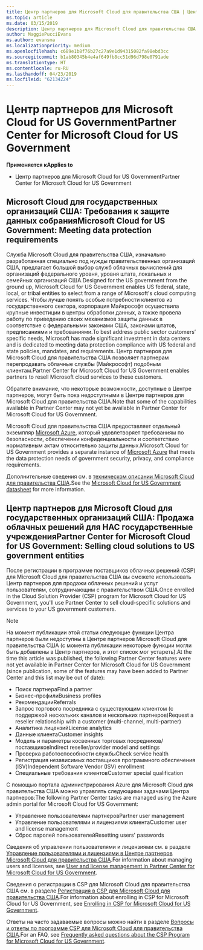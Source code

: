 ```yaml
---
title: Центр партнеров для Microsoft Cloud для правительства США | Центр партнеров для Microsoft Cloud для правительства США
ms.topic: article
ms.date: 03/15/2019
description: Центр партнеров для Microsoft Cloud для правительства США — это деловой портал для партнеров корпорации Майкрософт, которые желают предложить облачные решения Microsoft Cloud своим клиентам, сотрудничающим с правительственными учреждениями в США.
author: MaggiePucciEvans
ms.author: evansma
ms.localizationpriority: medium
ms.openlocfilehash: c689e1b8f76b27c27a9e1d94315082fa98ebd3cc
ms.sourcegitcommit: b1ab80345b4e4af649fb8cc51d96d798e0791ade
ms.translationtype: HT
ms.contentlocale: ru-RU
ms.lasthandoff: 04/23/2019
ms.locfileid: "62134224"
---
```

# <a name="partner-center-for-microsoft-cloud-for-us-government"></a><span data-ttu-id="34b58-103">Центр партнеров для Microsoft Cloud for US Government</span><span class="sxs-lookup"><span data-stu-id="34b58-103">Partner Center for Microsoft Cloud for US Government</span></span>

<span data-ttu-id="34b58-104">**Применяется к**</span><span class="sxs-lookup"><span data-stu-id="34b58-104">**Applies to**</span></span>

-  <span data-ttu-id="34b58-105">Центр партнеров для Microsoft Cloud for US Government</span><span class="sxs-lookup"><span data-stu-id="34b58-105">Partner Center for Microsoft Cloud for US Government</span></span>

## <a name="microsoft-cloud-for-us-government-meeting-data-protection-requirements"></a><span data-ttu-id="34b58-106">Microsoft Cloud для государственных организаций США: Требования к защите данных собрания</span><span class="sxs-lookup"><span data-stu-id="34b58-106">Microsoft Cloud for US Government: Meeting data protection requirements</span></span> 

<span data-ttu-id="34b58-107">Служба Microsoft Cloud для правительства США, изначально разработанная специально под нужды правительственных организаций США, предлагает большой выбор служб облачных вычислений для организаций федерального уровня, уровня штата, локальных и семейных организаций США.</span><span class="sxs-lookup"><span data-stu-id="34b58-107">Designed for the US government from the ground up, Microsoft Cloud for US Government enables US federal, state, local, or tribal entities to select from a range of Microsoft's cloud computing services.</span></span> <span data-ttu-id="34b58-108">Чтобы лучше понять особые потребности клиентов из государственного сектора, корпорация Майкрософт осуществила крупные инвестиции в центры обработки данных, а также провела работу по приведению своих механизмов защиты данных в соответствие с федеральными законами США, законами штатов, предписаниями и требованиями.</span><span class="sxs-lookup"><span data-stu-id="34b58-108">To best address public sector customers’ specific needs, Microsoft has made significant investment in data centers and is dedicated to meeting data protection compliance with US federal and state policies, mandates, and requirements.</span></span> <span data-ttu-id="34b58-109">Центр партнеров для Microsoft Cloud для правительства США позволяет партнерам перепродавать облачные службы (Майкрософт) подобным клиентам.</span><span class="sxs-lookup"><span data-stu-id="34b58-109">Partner Center for Microsoft Cloud for US Government enables partners to resell Microsoft cloud services to these customers.</span></span>

<span data-ttu-id="34b58-110">Обратите внимание, что некоторые возможности, доступные в Центре партнеров, могут быть пока недоступными в Центре партнеров для Microsoft Cloud для правительства США.</span><span class="sxs-lookup"><span data-stu-id="34b58-110">Note that some of the capabilities available in Partner Center may not yet be available in Partner Center for Microsoft Cloud for US Government.</span></span>

<span data-ttu-id="34b58-111">Microsoft Cloud для правительства США предоставляет отдельный экземпляр [Microsoft Azure](https://azure.microsoft.com/en-us/overview/clouds/government/), который удовлетворяет требованиям по безопасности, обеспечении конфиденциальности и соответствию нормативным актам относительно защиты данных.</span><span class="sxs-lookup"><span data-stu-id="34b58-111">Microsoft Cloud for US Government provides a separate instance of [Microsoft Azure](https://azure.microsoft.com/en-us/overview/clouds/government/) that meets the data protection needs of government security, privacy, and compliance requirements.</span></span> 

<span data-ttu-id="34b58-112">Дополнительные сведения см. в [техническом описании Microsoft Cloud для правительства США](https://download.microsoft.com/download/C/9/C/C9CA3002-DFC4-4ADA-841F-DF42AEC042FB/Microsoft_Azure_Government_Datasheet_EN_US.PDF).</span><span class="sxs-lookup"><span data-stu-id="34b58-112">See the [Microsoft Cloud for US Government datasheet](https://download.microsoft.com/download/C/9/C/C9CA3002-DFC4-4ADA-841F-DF42AEC042FB/Microsoft_Azure_Government_Datasheet_EN_US.PDF) for more information.</span></span>

## <a name="partner-center-for-microsoft-cloud-for-us-government-selling-cloud-solutions-to-us-government-entities"></a><span data-ttu-id="34b58-113">Центр партнеров для Microsoft Cloud для государственных организаций США: Продажа облачных решений для НАС государственные учреждения</span><span class="sxs-lookup"><span data-stu-id="34b58-113">Partner Center for Microsoft Cloud for US Government: Selling cloud solutions to US government entities</span></span>

<span data-ttu-id="34b58-114">После регистрации в программе поставщиков облачных решений (CSP) для Microsoft Cloud для правительства США вы сможете использовать Центр партнеров для продажи облачных решений и услуг пользователям, сотрудничающим с правительством США.</span><span class="sxs-lookup"><span data-stu-id="34b58-114">Once enrolled in the Cloud Solution Provider (CSP) program for Microsoft Cloud for US Government, you'll use Partner Center to sell cloud-specific solutions and services to your US government customers.</span></span> 

> [!NOTE]  
> <span data-ttu-id="34b58-115">На момент публикации этой статьи следующие функции Центра партнеров были недоступны в Центре партнеров Microsoft Cloud для правительства США (с момента публикации некоторые функции могли быть добавлены в Центр партнеров, и этот список мог устареть).</span><span class="sxs-lookup"><span data-stu-id="34b58-115">At the time this article was published, the following Partner Center features were not yet available in Partner Center for Microsoft Cloud for US Government (since publication, some of the features may have been added to Partner Center and this list may be out of date):</span></span>

- <span data-ttu-id="34b58-116">Поиск партнера</span><span class="sxs-lookup"><span data-stu-id="34b58-116">Find a partner</span></span>
- <span data-ttu-id="34b58-117">Бизнес-профили</span><span class="sxs-lookup"><span data-stu-id="34b58-117">Business profiles</span></span>
- <span data-ttu-id="34b58-118">Рекомендации</span><span class="sxs-lookup"><span data-stu-id="34b58-118">Referrals</span></span>
- <span data-ttu-id="34b58-119">Запрос торгового посредника с существующим клиентом (с поддержкой нескольких каналов и нескольких партнеров)</span><span class="sxs-lookup"><span data-stu-id="34b58-119">Request a reseller relationship with a customer (multi-channel, multi-partner)</span></span>
- <span data-ttu-id="34b58-120">Аналитика лицензий</span><span class="sxs-lookup"><span data-stu-id="34b58-120">License analytics</span></span>
- <span data-ttu-id="34b58-121">Данные клиента</span><span class="sxs-lookup"><span data-stu-id="34b58-121">Customer insights</span></span>
- <span data-ttu-id="34b58-122">Модель и параметры косвенных торговых посредников/поставщиков</span><span class="sxs-lookup"><span data-stu-id="34b58-122">Indirect reseller/provider model and settings</span></span>
- <span data-ttu-id="34b58-123">Проверка работоспособности службы</span><span class="sxs-lookup"><span data-stu-id="34b58-123">Check service health</span></span>
- <span data-ttu-id="34b58-124">Регистрация независимых поставщиков программного обеспечения (ISV)</span><span class="sxs-lookup"><span data-stu-id="34b58-124">Independent Software Vendor (ISV) enrollment</span></span>
- <span data-ttu-id="34b58-125">Специальные требования клиентов</span><span class="sxs-lookup"><span data-stu-id="34b58-125">Customer special qualification</span></span>

<span data-ttu-id="34b58-126">С помощью портала администрирования Azure для Microsoft Cloud для правительства США можно управлять следующими задачами Центра партнеров:</span><span class="sxs-lookup"><span data-stu-id="34b58-126">The following Partner Center tasks are managed using the Azure admin portal for Microsoft Cloud for US Government:</span></span> 

-   <span data-ttu-id="34b58-127">Управление пользователями партнеров</span><span class="sxs-lookup"><span data-stu-id="34b58-127">Partner user management</span></span>
-   <span data-ttu-id="34b58-128">Управление пользователями и лицензиями клиента</span><span class="sxs-lookup"><span data-stu-id="34b58-128">Customer user and license management</span></span>
-   <span data-ttu-id="34b58-129">Сброс паролей пользователей</span><span class="sxs-lookup"><span data-stu-id="34b58-129">Resetting users' passwords</span></span>

<span data-ttu-id="34b58-130">Сведения об управлении пользователями и лицензиями см. в разделе [Управление пользователями и лицензиями в Центре партнеров Microsoft Cloud для правительства США](user-management-in-partner-center-for-microsoft-us-govt-cloud.md).</span><span class="sxs-lookup"><span data-stu-id="34b58-130">For information about managing users and licenses, see [User and license management in Partner Center for Microsoft Cloud for US Government](user-management-in-partner-center-for-microsoft-us-govt-cloud.md).</span></span>

<span data-ttu-id="34b58-131">Сведения о регистрации в CSP для Microsoft Cloud для правительства США см. в разделе [Регистрация в CSP для Microsoft Cloud для правительства США](enroll-in-csp-for-microsoft-us-govt-cloud.md).</span><span class="sxs-lookup"><span data-stu-id="34b58-131">For information about enrolling in CSP for Microsoft Cloud for US Government, see [Enrolling in CSP for Microsoft Cloud for US Government](enroll-in-csp-for-microsoft-us-govt-cloud.md).</span></span>

<span data-ttu-id="34b58-132">Ответы на часто задаваемые вопросы можно найти в разделе [Вопросы и ответы по программе CSP для Microsoft Cloud для правительства США](faq-for-us-govt-cloud.md).</span><span class="sxs-lookup"><span data-stu-id="34b58-132">For an FAQ, see [Frequently asked questions about the CSP Program for Microsoft Cloud for US Government](faq-for-us-govt-cloud.md).</span></span>